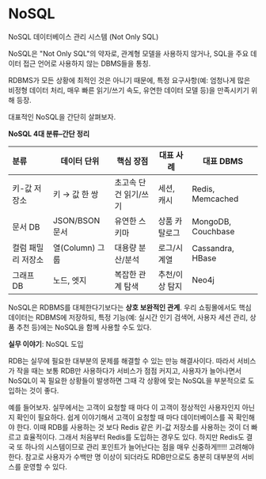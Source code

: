 # NoSQL

NoSQL 데이터베이스 관리 시스템 (Not Only SQL)

NoSQL은 "Not Only SQL"의 약자로, 관계형 모델을 사용하지 않거나, SQL을 주요 데이터 접근 언어로 사용하지 않는 DBMS들을 통칭.

RDBMS가 모든 상황에 최적인 것은 아니기 때문에, 특정 요구사항(예: 엄청나게 많은 비정형 데이터 처리, 매우 빠른 읽기/쓰기 속도, 유연한 데이터 모델 등)을 만족시키기 위해 등장.

대표적인 NoSQL을 간단히 살펴보자.

**NoSQL 4대 분류–간단 정리**

| 분류         | 데이터 단위       | 핵심 장점        | 대표 사례    | 대표 DBMS            |
|:--------- | ------------ | ------------ | -------- | ------------------ |
| 키-값 저장소    | 키 → 값 한 쌍    | 초고속 단건 읽기/쓰기 | 세션, 캐시   | Redis, Memcached   |
| 문서 DB      | JSON/BSON 문서 | 유연한 스키마      | 상품 카탈로그  | MongoDB, Couchbase |
| 컬럼 패밀리 저장소 | 열(Column) 그룹 | 대용량 분산/분석    | 로그/시계열   | Cassandra, HBase   |
| 그래프 DB     | 노드, 엣지       | 복잡한 관계 탐색    | 추천/이상 탐지 | Neo4j              |

NoSQL은 RDBMS를 대체한다기보다는 **상호 보완적인 관계**.
우리 쇼핑몰에서도 핵심 데이터는 RDBMS에 저장하되, 특정 기능(예: 실시간 인기 검색어, 사용자 세션 관리, 상품 추천 등)에는 NoSQL을 함께 사용할 수도 있다.

**실무 이야기**: NoSQL 도입

RDB는 실무에 필요한 대부분의 문제를 해결할 수 있는 만능 해결사이다. 따라서 서비스가 작을 때는 보통 RDB만 사용하다가 서비스가 점점 커지고, 사용자가 늘어나면서 NoSQL이 꼭 필요한 상황들이 발생하면 그때 각 상황에 맞는 NoSQL을 부분적으로 도입하는 것이 좋다.

예를 들어보자. 실무에서는 고객이 요청할 때 마다 이 고객이 정상적인 사용자인지 아닌지 확인이 필요하다. 쉽게 이야기해서 고객이 요청할 때 마다 데이터베이스를 꼭 확인해야 한다. 이때 RDB를 사용하는 것 보다 Redis 같은 키-값 저장소를 사용하는 것이 더 빠르고 효율적이다.
그래서 처음부터 Redis를 도입하는 경우도 있다. 하지만 Redis도 결국 또 하나의 시스템이므로 관리 포인트가 늘어난다는 점을 매우 신중하게!!!!! 고려해야 한다. 참고로 사용자가 수백만 명 이상이 되더라도 RDB만으로도 충분히 대부분의 서비스를 운영할 수 있다.

